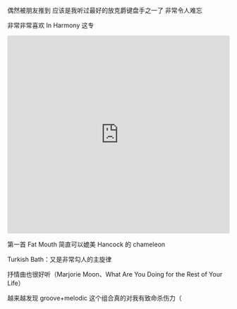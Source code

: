 ---
---

偶然被朋友推到 应该是我听过最好的放克爵键盘手之一了 非常令人难忘

非常非常喜欢 In Harmony 这专

<iframe allow="autoplay *; encrypted-media *; fullscreen *; clipboard-write" frameborder="0" height="450" style="width:100%;max-width:660px;overflow:hidden;background:transparent;" sandbox="allow-forms allow-popups allow-same-origin allow-scripts allow-storage-access-by-user-activation allow-top-navigation-by-user-activation" src="https://embed.music.apple.com/hk/album/in-harmony/1475317155?l=en"></iframe>

第一首 Fat Mouth 简直可以媲美 Hancock 的 chameleon  

Turkish Bath：又是非常勾人的主旋律  

抒情曲也很好听（Marjorie Moon、What Are You Doing for the Rest of Your Life）

越来越发现 groove+melodic 这个组合真的对我有致命杀伤力（